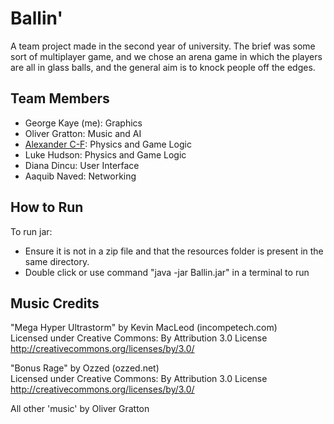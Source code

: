 # Ballin'
A team project made in the second year of university. The brief was some sort of multiplayer game, and we chose an arena game in which the players are all in glass balls, and the general aim is to knock people off the edges.

## Team Members
* George Kaye (me): Graphics
* Oliver Gratton: Music and AI
* [Alexander C-F](https://github.com/Alexandercofa): Physics and Game Logic
* Luke Hudson: Physics and Game Logic
* Diana Dincu: User Interface
* Aaquib Naved: Networking

## How to Run
To run jar: 
* Ensure it is not in a zip file and that the resources folder is present in the same directory.
* Double click or use command "java -jar Ballin.jar" in a terminal to run

## Music Credits

"Mega Hyper Ultrastorm" by Kevin MacLeod (incompetech.com) <br>
Licensed under Creative Commons: By Attribution 3.0 License <br>
http://creativecommons.org/licenses/by/3.0/

"Bonus Rage" by Ozzed (ozzed.net) <br>
Licensed under Creative Commons: By Attribution 3.0 License <br>
http://creativecommons.org/licenses/by/3.0/

All other 'music' by Oliver Gratton
